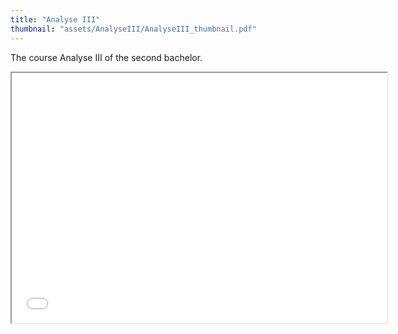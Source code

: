```yaml
---
title: "Analyse III"
thumbnail: "assets/AnalyseIII/AnalyseIII_thumbnail.pdf"
---
```

The course Analyse III of the second bachelor.

<iframe src="{{ site.baseurl }}/assets/AnalyseIII/AnalyseIII.pdf" width="600" height="400"></iframe>